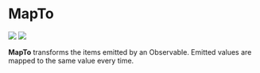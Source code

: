 # MapTo

[![](../../../assets/godev.svg?raw=true)](https://pkg.go.dev/github.com/reactivego/rx/test/MapTo?tab=doc)
[![](../../../assets/rx.svg?raw=true)](http://reactivex.io/documentation/operators/map.html)

**MapTo** transforms the items emitted by an Observable. Emitted values are mapped
to the same value every time.
